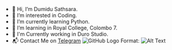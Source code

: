 - 👋 Hi, I’m Dumidu Sathsara.
- 👀 I’m interested in Coding.
- 🌱 I’m currently learning Python.
- 🏫 I’m learning in Royal College, Colombo 7.
- 🏬 I'm Currently working in Duro Studio.
- 📬 Contact Me on [Telegram](https://t.me/DumiduSathsara)
![GitHub Logo](/images/logo.png)
Format: ![Alt Text](url)
